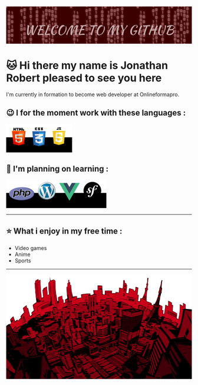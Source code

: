 ![Cover2](https://github.com/jojomumu/jojomumu/blob/main/img/cover2.png)

<h1> &#128049 Hi there my name is Jonathan Robert pleased to see you here</h1>

I'm currently in formation to become web developer at Onlineformapro.

<h2> &#128521 I for the moment work with these languages :</h2>

![languages](https://github.com/jojomumu/jojomumu/blob/main/img/languages.png)

<h2> &#129300 I'm planning on learning :</h2>

![outils](https://github.com/jojomumu/jojomumu/blob/main/img/outils.png)

<hr>

<h2> &#11088 What i enjoy in my free time :</h2>

<ul>
  <li>Video games</li>
  <li>Anime</li>
  <li>Sports</li>
</ul>

<hr>

![city](https://github.com/jojomumu/jojomumu/blob/main/img/city.png)
